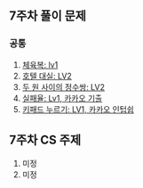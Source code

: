 ## 7주차 풀이 문제

### 공통
1. [체육복: lv1](https://school.programmers.co.kr/learn/courses/30/lessons/42862)
3. [호텔 대실: LV2](https://school.programmers.co.kr/learn/courses/30/lessons/155651)
4. [두 원 사이의 정수쌍: LV2](https://school.programmers.co.kr/learn/courses/30/lessons/181187)
5. [실패율: Lv1, 카카오 기출](https://school.programmers.co.kr/learn/courses/30/lessons/42889)
2. [키패드 누르기: LV1, 카카오 인텁쉽](https://school.programmers.co.kr/learn/courses/30/lessons/67256)


## 7주차 CS 주제
1. 미정
2. 미정
